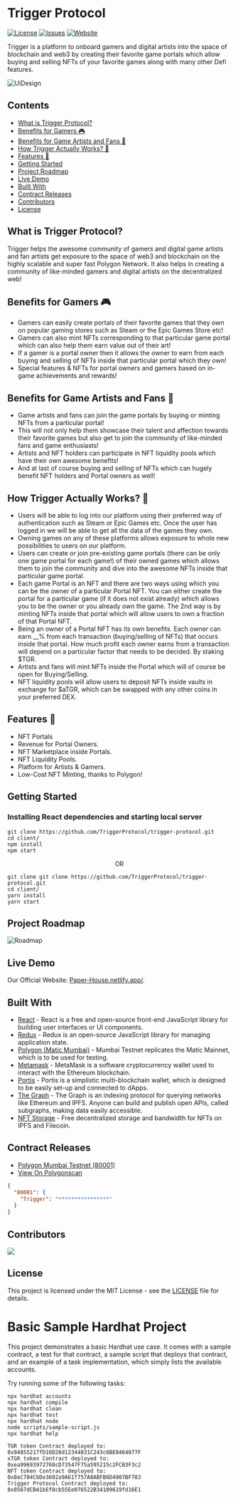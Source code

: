 # Trigger Protocol

[![License](https://img.shields.io/github/license/TriggerProtocol/trigger-protocol)](https://github.com/TriggerProtocol/trigger-protocol/blob/main/LICENSE) [![Issues](https://img.shields.io/github/issues/TriggerProtocol/trigger-protocol)](https://github.com/TriggerProtocol/trigger-protocol/issues) [![Website](https://img.shields.io/badge/View-Website-blue)](https://github.com/TriggerProtocol)

Trigger is a platform to onboard gamers and digital artists into the space of blockchain and web3 by creating their favorite game portals which allow buying and selling NFTs of your favorite games along with many other Defi features.

![UiDesign](./Images/UiDesign.jpeg)

## Contents

- [What is Trigger Protocol?](#what-is-trigger-protocol)
- [Benefits for Gamers 🎮️](#benefits-for-gamers-%EF%B8%8F)
- [Benefits for Game Artists and Fans 🎨️](#benefits-for-game-artists-and-fans-%EF%B8%8F)
- [How Trigger Actually Works? 🚀](#how-trigger-actually-works-)
- [Features 🌟️](#features-%EF%B8%8F)
- [Getting Started](#Getting-Started)
- [Project Roadmap](#Project-Roadmap)
- [Live Demo](#Live-Demo)
- [Built With](#Built-With)
- [Contract Releases](#Contract-Releases)
- [Contributors](#Contributors)
- [License](#License)

## What is Trigger Protocol?

Trigger helps the awesome community of gamers and digital game artists and fan artists get exposure to the space of web3 and blockchain on the highly scalable and super fast Polygon Network. It also helps in creating a community of like-minded gamers and digital artists on the decentralized web!

## Benefits for Gamers 🎮️

- Gamers can easily create portals of their favorite games that they own on popular gaming stores such as Steam or the Epic Games Store etc! <br>
- Gamers can also mint NFTs corresponding to that particular game portal which can also help them earn value out of their art! <br>
- If a gamer is a portal owner then it allows the owner to earn from each buying and selling of NFTs inside that particular portal which they own! <br>
- Special features & NFTs for portal owners and gamers based on in-game achievements and rewards! <br>

## Benefits for Game Artists and Fans 🎨️

- Game artists and fans can join the game portals by buying or minting NFTs from a particular portal! <br>
- This will not only help them showcase their talent and affection towards their favorite games but also get to join the community of like-minded fans and game enthusiasts! <br>
- Artists and NFT holders can participate in NFT liquidity pools which have their own awesome benefits! <br>
- And at last of course buying and selling of NFTs which can hugely benefit NFT holders and Portal owners as well! <br>

## How Trigger Actually Works? 🚀

- Users will be able to log into our platform using their preferred way of authentication such as Steam or Epic Games etc. Once the user has logged in we will be able to get all the data of the games they own. <br>
- Owning games on any of these platforms allows exposure to whole new possibilities to users on our platform. <br>
- Users can create or join pre-existing game portals (there can be only one game portal for each game!) of their owned games which allows them to join the community and dive into the awesome NFTs inside that particular game portal. <br>
- Each game Portal is an NFT and there are two ways using which you can be the owner of a particular Portal NFT. You can either create the portal for a particular game (if it does not exist already) which allows you to be the owner or you already own the game. The 2nd way is by minting NFTs inside that portal which will allow users to own a fraction of that Portal NFT. <br>
- Being an owner of a Portal NFT has its own benefits. Each owner can earn \_\_% from each transaction (buying/selling of NFTs) that occurs inside that portal. How much profit each owner earns from a transaction will depend on a particular factor that needs to be decided. By staking $TGR. <br>
- Artists and fans will mint NFTs inside the Portal which will of course be open for Buying/Selling. <br>
- NFT liquidity pools will allow users to deposit NFTs inside vaults in exchange for $aTGR, which can be swapped with any other coins in your preferred DEX.

## Features 🌟️

- NFT Portals <br>
- Revenue for Portal Owners. <br>
- NFT Marketplace inside Portals. <br>
- NFT Liquidity Pools. <br>
- Platform for Artists & Gamers. <br>
- Low-Cost NFT Minting, thanks to Polygon! <br>

## Getting Started

### <p> <b> Installing React dependencies and starting local server </b> </p>

```
git clone https://github.com/TriggerProtocol/trigger-protocol.git
cd client/
npm install
npm start
```

<p align="center">OR</p>

```
git clone git clone https://github.com/TriggerProtocol/trigger-protocol.git
cd client/
yarn install
yarn start
```

## Project Roadmap

![Roadmap](./Images/RoadMap.jpg)

## Live Demo

Our Official Website: [Paper-House.netlify.app/](https://github.com/TriggerProtocol/trigger-protocol).

## Built With

- [React](https://reactjs.org/) - React is a free and open-source front-end JavaScript library for building user interfaces or UI components.
- [Redux](https://redux.js.org/) - Redux is an open-source JavaScript library for managing application state.
- [Polygon (Matic Mumbai)](https://docs.matic.network/docs/develop/network-details/network/) - Mumbai Testnet replicates the Matic Mainnet, which is to be used for testing.
- [Metamask](https://metamask.io/) - MetaMask is a software cryptocurrency wallet used to interact with the Ethereum blockchain.
- [Portis](https://www.portis.io/) - Portis is a simplistic multi-blockchain wallet, which is designed to be easily set-up and connected to dApps.
- [The Graph](https://thegraph.com/) - The Graph is an indexing protocol for querying networks like Ethereum and IPFS. Anyone can build and publish open APIs, called subgraphs, making data easily accessible.
- [NFT Storage](https://nft.storage/) - Free decentralized storage and bandwidth for NFTs on IPFS and Filecoin.

## Contract Releases

- [Polygon Mumbai Testnet (80001)](https://mumbai.polygonscan.com)
- [View On Polygonscan](https://mumbai.polygonscan.com)

```json
{
  "80001": {
    "Trigger": "****************"
  }
}
```

## Contributors

<a href="https://github.com/TriggerProtocol/trigger-protocol/graphs/contributors">
  <img src="https://contrib.rocks/image?repo=TriggerProtocol/trigger-protocol" />
</a>

## License

This project is licensed under the MIT License - see the [LICENSE](LICENSE) file for details.

# Basic Sample Hardhat Project

This project demonstrates a basic Hardhat use case. It comes with a sample contract, a test for that contract, a sample script that deploys that contract, and an example of a task implementation, which simply lists the available accounts.

Try running some of the following tasks:

```shell
npx hardhat accounts
npx hardhat compile
npx hardhat clean
npx hardhat test
npx hardhat node
node scripts/sample-script.js
npx hardhat help
```

```
TGR token Contract deployed to: 0x94855217fD16D28d12344831C243c6BE0464077F
xTGR token Contract deployed to: 0xea99693972768cD73547F75a595215c2FCB3F3c2
NFT token Contract deployed to: 0x8eC784CbDe3602a9A61f757A8ABFB6D4907BF783
Trigger Protocol Contract deployed to: 0x8567dCB41bEf8cb55Ee076522B34109619fd16E1

```
